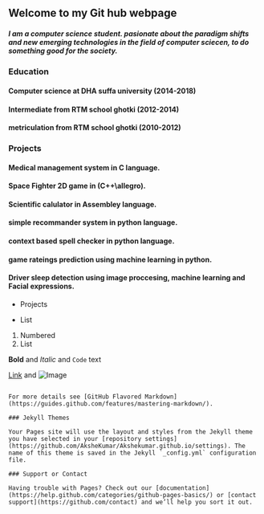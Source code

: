 ## Welcome to my Git hub webpage 

##### I am a computer science student. pasionate about the paradigm shifts and new emerging technologies in the field of computer sciecen, to do something good for the society.

### Education 

#### Computer science at DHA suffa university (2014-2018) 
#### Intermediate from RTM school ghotki (2012-2014)
#### metriculation from RTM school ghotki (2010-2012)


### Projects 

#### Medical management system in C language. 
#### Space Fighter 2D game in (C++\allegro).
#### Scientific calulator in Assembley language. 
#### simple recommander system in python language.
#### context based spell checker in python language.
#### game rateings prediction using machine learning in python.
#### Driver sleep detection using image proccesing, machine learning and Facial expressions. 
- Projects 

- List

1. Numbered
2. List

**Bold** and _Italic_ and `Code` text

[Link](url) and ![Image](src)
```

For more details see [GitHub Flavored Markdown](https://guides.github.com/features/mastering-markdown/).

### Jekyll Themes

Your Pages site will use the layout and styles from the Jekyll theme you have selected in your [repository settings](https://github.com/AksheKumar/Akshekumar.github.io/settings). The name of this theme is saved in the Jekyll `_config.yml` configuration file.

### Support or Contact

Having trouble with Pages? Check out our [documentation](https://help.github.com/categories/github-pages-basics/) or [contact support](https://github.com/contact) and we’ll help you sort it out.
